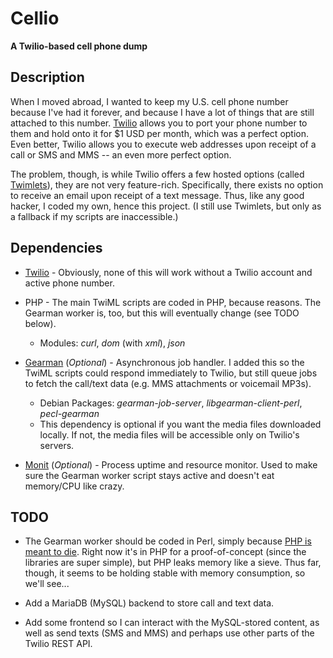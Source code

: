 # Cellio
**A Twilio-based cell phone dump**

## Description

When I moved abroad, I wanted to keep my U.S. cell phone number because I've had it forever, and because I have a lot of things that are still attached to this number.  [Twilio](https://www.twilio.com) allows you to port your phone number to them and hold onto it for $1 USD per month, which was a perfect option.  Even better, Twilio allows you to execute web addresses upon receipt of a call or SMS and MMS -- an even more perfect option.

The problem, though, is while Twilio offers a few hosted options (called [Twimlets](https://www.twilio.com/labs/twimlets)), they are not very feature-rich.  Specifically, there exists no option to receive an email upon receipt of a text message.  Thus, like any good hacker, I coded my own, hence this project.  (I still use Twimlets, but only as a fallback if my scripts are inaccessible.)

## Dependencies

* [Twilio](https://www.twilio.com) - Obviously, none of this will work without a Twilio account and active phone number.

* PHP - The main TwiML scripts are coded in PHP, because reasons.  The Gearman worker is, too, but this will eventually change (see TODO below).
  * Modules: *curl*, *dom* (with *xml*), *json*

* [Gearman](http://gearman.org) (*Optional*) - Asynchronous job handler.  I added this so the TwiML scripts could respond immediately to Twilio, but still queue jobs to fetch the call/text data (e.g. MMS attachments or voicemail MP3s).
  * Debian Packages: *gearman-job-server*, *libgearman-client-perl*, *pecl-gearman*
  * This dependency is optional if you want the media files downloaded locally.  If not, the media files will be accessible only on Twilio's servers.

* [Monit](https://mmonit.com/monit/) (*Optional*) - Process uptime and resource monitor.  Used to make sure the Gearman worker script stays active and doesn't eat memory/CPU like crazy.

## TODO

* The Gearman worker should be coded in Perl, simply because [PHP is meant to die](https://www.bram.us/2013/11/11/php-is-meant-to-die/).  Right now it's in PHP for a proof-of-concept (since the libraries are super simple), but PHP leaks memory like a sieve.  Thus far, though, it seems to be holding stable with memory consumption, so we'll see...

* Add a MariaDB (MySQL) backend to store call and text data.

* Add some frontend so I can interact with the MySQL-stored content, as well as send texts (SMS and MMS) and perhaps use other parts of the Twilio REST API.
